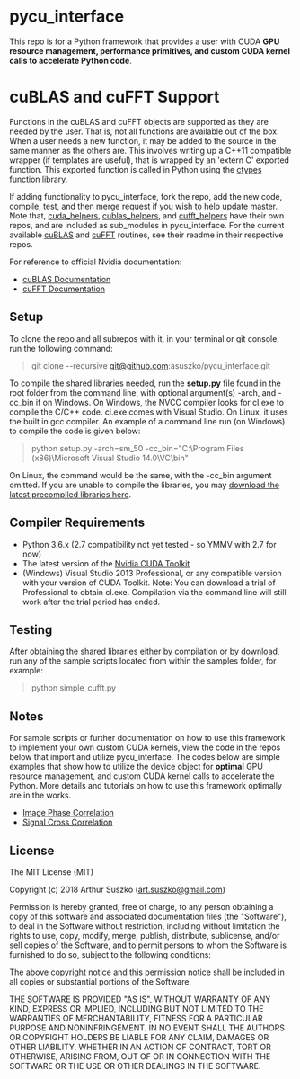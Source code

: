 # pycu_interface

This repo is for a Python framework that provides a user with CUDA **GPU resource management, performance primitives, and custom CUDA kernel calls to accelerate Python code**.

# cuBLAS and cuFFT Support

Functions in the cuBLAS and cuFFT objects are supported as they are needed by the user. That is, not all functions are available out of the box. When a user needs a new function, it may be added to the source in the same manner as the others are. This involves writing up a C++11 compatible wrapper (if templates are useful), that is wrapped by an 'extern C' exported function. This exported function is called in Python using the [ctypes](https://docs.python.org/3/library/ctypes.html) function library.

If adding functionality to pycu_interface, fork the repo, add the new code, compile, test, and then merge request if you wish to help update master. Note that, [cuda_helpers](https://github.com/asuszko/cuda_helpers), [cublas_helpers](https://github.com/asuszko/cublas_helpers), and [cufft_helpers](https://github.com/asuszko/cufft_helpers) have their own repos, and are included as sub_modules in pycu_interface. For the current available [cuBLAS](https://github.com/asuszko/cublas_helpers) and [cuFFT](https://github.com/asuszko/cufft_helpers) routines, see their readme in their respective repos.

For reference to official Nvidia documentation:
- [cuBLAS Documentation](http://docs.nvidia.com/cuda/cublas/index.html)
- [cuFFT Documentation](http://docs.nvidia.com/cuda/cufft/index.html)

## Setup

To clone the repo and all subrepos with it, in your terminal or git console, run the following command:
> git clone --recursive git@github.com:asuszko/pycu_interface.git

To compile the shared libraries needed, run the **setup.py** file found in the root folder from the command line, with optional argument(s) -arch, and -cc_bin if on Windows. On Windows, the NVCC compiler looks for cl.exe to compile the C/C++ code. cl.exe comes with Visual Studio. On Linux, it uses the built in gcc compiler. An example of a command line run (on Windows) to compile the code is given below:
> python setup.py -arch=sm_50 -cc_bin="C:\Program Files (x86)\Microsoft Visual Studio 14.0\VC\bin"

On Linux, the command would be the same, with the -cc_bin argument omitted. If you are unable to compile the libraries, you may [download the latest precompiled libraries here](https://github.com/asuszko/pycu_interface_libs).

## Compiler Requirements

- Python 3.6.x (2.7 compatibility not yet tested - so YMMV with 2.7 for now) 
- The latest  version of the [Nvidia CUDA Toolkit](https://developer.nvidia.com/cuda-toolkit)
- (Windows) Visual Studio 2013 Professional, or any compatible version with your version of CUDA Toolkit. Note: You can download a trial of Professional to obtain cl.exe. Compilation via the command line will still work after the trial period has ended.

## Testing

After obtaining the shared libraries either by compilation or by [download](https://github.com/asuszko/pycu_interface_libs), run any of the sample scripts located from within the samples folder, for example:
> python simple_cufft.py

## Notes
For sample scripts or further documentation on how to use this framework to implement your own custom CUDA kernels, view the code in the repos below that import and utilize pycu_interface. The codes below are simple examples that show how to utilize the device object for **optimal** GPU resource management, and custom CUDA kernel calls to accelerate the Python. More details and tutorials on how to use this framework optimally are in the works. 

- [Image Phase Correlation](https://github.com/asuszko/phase_correlation)
- [Signal Cross Correlation](https://github.com/asuszko/signal_cross_correlation)

## License
 
The MIT License (MIT)

Copyright (c) 2018 Arthur Suszko (art.suszko@gmail.com)

Permission is hereby granted, free of charge, to any person obtaining a copy of this software and associated documentation files (the "Software"), to deal in the Software without restriction, including without limitation the rights to use, copy, modify, merge, publish, distribute, sublicense, and/or sell copies of the Software, and to permit persons to whom the Software is furnished to do so, subject to the following conditions:

The above copyright notice and this permission notice shall be included in all copies or substantial portions of the Software.

THE SOFTWARE IS PROVIDED "AS IS", WITHOUT WARRANTY OF ANY KIND, EXPRESS OR IMPLIED, INCLUDING BUT NOT LIMITED TO THE WARRANTIES OF MERCHANTABILITY, FITNESS FOR A PARTICULAR PURPOSE AND NONINFRINGEMENT. IN NO EVENT SHALL THE AUTHORS OR COPYRIGHT HOLDERS BE LIABLE FOR ANY CLAIM, DAMAGES OR OTHER LIABILITY, WHETHER IN AN ACTION OF CONTRACT, TORT OR OTHERWISE, ARISING FROM, OUT OF OR IN CONNECTION WITH THE SOFTWARE OR THE USE OR OTHER DEALINGS IN THE SOFTWARE.
